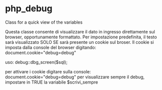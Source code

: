 # php_debug
Class for a quick view of the variables

Questa classe consente di visualizzare il dato in ingresso direttamente sul browser, opportunamente formattato.
Per impostazione predefinita, il testo sarà visualizzato SOLO SE sarà presente un cookie sul broser. Il cookie si imposta dalla console del browser digitando: document.cookie="debug=debug"

 uso:
 debug::dbg_screen($sql);
  
 per attivare i cookie digitare sulla console: document.cookie="debug=debug"
 per visualizzare sempre il debug, impostare in TRUE la variabile $scrivi_sempre 
